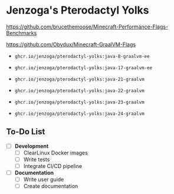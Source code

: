 # Jenzoga's Pterodactyl Yolks

https://github.com/brucethemoose/Minecraft-Performance-Flags-Benchmarks

https://github.com/Obydux/Minecraft-GraalVM-Flags

-   `ghcr.io/jenzoga/pterodactyl-yolks:java-8-graalvm-ee`
-   `ghcr.io/jenzoga/pterodactyl-yolks:java-17-graalvm-ee`

-   `ghcr.io/jenzoga/pterodactyl-yolks:java-21-graalvm`
-   `ghcr.io/jenzoga/pterodactyl-yolks:java-22-graalvm`
-   `ghcr.io/jenzoga/pterodactyl-yolks:java-23-graalvm`
-   `ghcr.io/jenzoga/pterodactyl-yolks:java-24-graalvm `

## To-Do List

- [ ] **Development**
  - [ ] ClearLinux Docker images
  - [ ] Write tests
  - [ ] Integrate CI/CD pipeline

- [ ] **Documentation**
  - [ ] Write user guide
  - [ ] Create documentation
